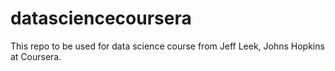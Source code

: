 # datasciencecoursera
This repo to be used for data science course from Jeff Leek, Johns Hopkins at Coursera.
